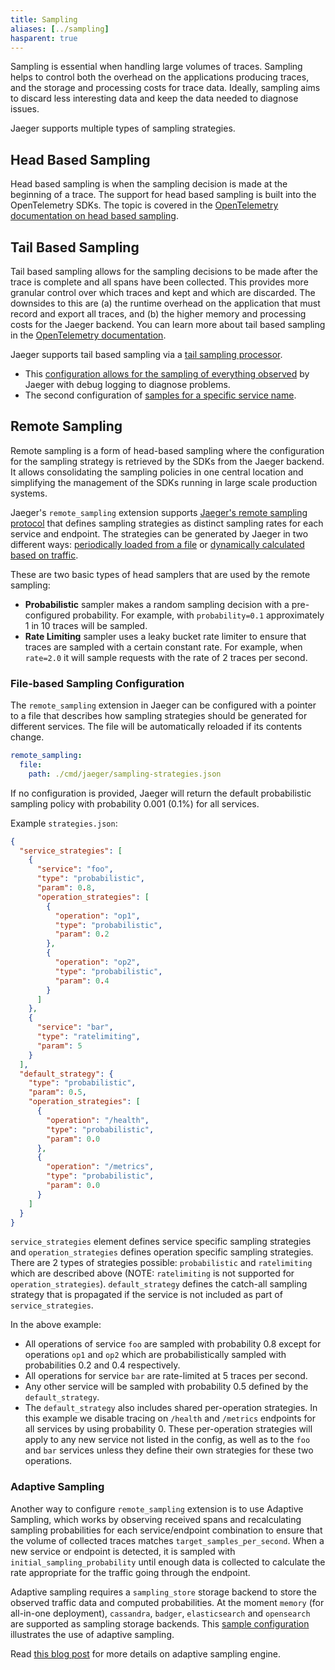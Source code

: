 ```yaml
---
title: Sampling
aliases: [../sampling]
hasparent: true
---
```


Sampling is essential when handling large volumes of traces. Sampling helps to control both the overhead on the applications producing traces, and the storage and processing costs for trace data. Ideally, sampling aims to discard less interesting data and keep the data needed to diagnose issues.

Jaeger supports multiple types of sampling strategies.

## Head Based Sampling 

Head based sampling is when the sampling decision is made at the beginning of a trace. The support for head based sampling is built into the OpenTelemetry SDKs. The topic is covered in the [OpenTelemetry documentation on head based sampling](https://opentelemetry.io/docs/concepts/sampling/#head-sampling).


## Tail Based Sampling

Tail based sampling allows for the sampling decisions to be made after the trace is complete and all spans have been collected. This provides more granular control over which traces and kept and which are discarded. The downsides to this are (a) the runtime overhead on the application that must record and export all traces, and (b) the higher memory and processing costs for the Jaeger backend. You can learn more about tail based sampling in the [OpenTelemetry documentation](https://opentelemetry.io/docs/concepts/sampling/#tail-sampling).

Jaeger supports tail based sampling via a [tail sampling processor](https://github.com/open-telemetry/opentelemetry-collector-contrib/tree/main/processor/tailsamplingprocessor).
  * This [configuration allows for the sampling of everything observed](https://github.com/jaegertracing/jaeger/blob/main/cmd/jaeger/config-tail-sampling-always-sample.yaml) by Jaeger with debug logging to diagnose problems.
  * The second configuration of [samples for a specific service name](https://github.com/jaegertracing/jaeger/blob/main/cmd/jaeger/config-tail-sampling-service-name-policy.yaml).

## Remote Sampling

Remote sampling is a form of head-based sampling where the configuration for the sampling strategy is retrieved by the SDKs from the Jaeger backend. It allows consolidating the sampling policies in one central location and simplifying the management of the SDKs running in large scale production systems.

Jaeger's `remote_sampling` extension supports [Jaeger's remote sampling protocol][remote-sampling-api] that defines sampling strategies as distinct sampling rates for each service and endpoint. The strategies can be generated by Jaeger in two different ways: [periodically loaded from a file](#file-based-sampling-configuration) or [dynamically calculated based on traffic](#adaptive-sampling).

These are two basic types of head samplers that are used by the remote sampling: 

* **Probabilistic** sampler makes a random sampling decision with a pre-configured probability. For example, with `probability=0.1` approximately 1 in 10 traces will be sampled.
* **Rate Limiting** sampler uses a leaky bucket rate limiter to ensure that traces are sampled with a certain constant rate. For example, when `rate=2.0` it will sample requests with the rate of 2 traces per second.

[remote-sampling-api]: ../apis/#remote-sampling-configuration

### File-based Sampling Configuration

The `remote_sampling` extension in Jaeger can be configured with a pointer to a file that describes how sampling strategies should be generated for different services. The file will be automatically reloaded if its contents change.

```yaml
remote_sampling:
  file:
    path: ./cmd/jaeger/sampling-strategies.json
```

If no configuration is provided, Jaeger will return the default probabilistic sampling policy with probability 0.001 (0.1%) for all services.

Example `strategies.json`:
```json
{
  "service_strategies": [
    {
      "service": "foo",
      "type": "probabilistic",
      "param": 0.8,
      "operation_strategies": [
        {
          "operation": "op1",
          "type": "probabilistic",
          "param": 0.2
        },
        {
          "operation": "op2",
          "type": "probabilistic",
          "param": 0.4
        }
      ]
    },
    {
      "service": "bar",
      "type": "ratelimiting",
      "param": 5
    }
  ],
  "default_strategy": {
    "type": "probabilistic",
    "param": 0.5,
    "operation_strategies": [
      {
        "operation": "/health",
        "type": "probabilistic",
        "param": 0.0
      },
      {
        "operation": "/metrics",
        "type": "probabilistic",
        "param": 0.0
      }
    ]
  }
}
```

`service_strategies` element defines service specific sampling strategies and `operation_strategies` defines operation specific sampling strategies. There are 2 types of strategies possible: `probabilistic` and `ratelimiting` which are described above (NOTE: `ratelimiting` is not supported for `operation_strategies`). `default_strategy` defines the catch-all sampling strategy that is propagated if the service is not included as part of `service_strategies`.

In the above example:

* All operations of service `foo` are sampled with probability 0.8 except for operations `op1` and `op2` which are probabilistically sampled with probabilities 0.2 and 0.4 respectively.
* All operations for service `bar` are rate-limited at 5 traces per second.
* Any other service will be sampled with probability 0.5 defined by the `default_strategy`.
* The `default_strategy` also includes shared per-operation strategies. In this example we disable tracing on `/health` and `/metrics` endpoints for all services by using probability 0. These per-operation strategies will apply to any new service not listed in the config, as well as to the `foo` and `bar` services unless they define their own strategies for these two operations.

### Adaptive Sampling

Another way to configure `remote_sampling` extension is to use Adaptive Sampling, which works by observing received spans and recalculating sampling probabilities for each service/endpoint combination to ensure that the volume of collected traces matches `target_samples_per_second`. When a new service or endpoint is detected, it is sampled with `initial_sampling_probability` until enough data is collected to calculate the rate appropriate for the traffic going through the endpoint.

Adaptive sampling requires a `sampling_store` storage backend to store the observed traffic data and computed probabilities. At the moment `memory` (for all-in-one deployment), `cassandra`, `badger`, `elasticsearch` and `opensearch` are supported as sampling storage backends. This [sample configuration](https://github.com/jaegertracing/jaeger/blob/main/cmd/jaeger/config.yaml) illustrates the use of adaptive sampling.

Read [this blog post](https://medium.com/jaegertracing/adaptive-sampling-in-jaeger-50f336f4334) for more details on adaptive sampling engine.
